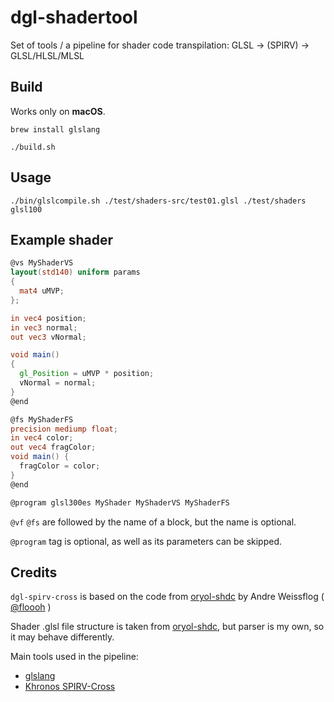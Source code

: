 # dgl-shadertool

Set of tools / a pipeline for shader code transpilation: GLSL -> (SPIRV) -> GLSL/HLSL/MLSL

## Build

Works only on **macOS**.

```
brew install glslang
```

```
./build.sh
```

## Usage

```
./bin/glslcompile.sh ./test/shaders-src/test01.glsl ./test/shaders glsl100
```

## Example shader

```glsl
@vs MyShaderVS
layout(std140) uniform params
{
  mat4 uMVP;
};

in vec4 position;
in vec3 normal;
out vec3 vNormal;

void main()
{
  gl_Position = uMVP * position;
  vNormal = normal;
}
@end

@fs MyShaderFS
precision mediump float;
in vec4 color;
out vec4 fragColor;
void main() {
  fragColor = color;
}
@end

@program glsl300es MyShader MyShaderVS MyShaderFS
```

`@vf` `@fs` are followed by the name of a block, but the name is optional.

`@program` tag is optional, as well as its parameters can be skipped.

## Credits

`dgl-spirv-cross` is based on the code from [oryol-shdc](https://github.com/floooh/oryol-tools/blob/master/src/oryol-shdc/) by Andre Weissflog ( [@floooh](https://github.com/floooh) )

Shader .glsl file structure is taken from [oryol-shdc](https://github.com/floooh/oryol-tools/blob/master/src/oryol-shdc/), but parser is my own, so it may behave differently.

Main tools used in the pipeline:

 * [glslang](https://github.com/KhronosGroup/glslang)
 * [Khronos SPIRV-Cross](https://github.com/KhronosGroup/SPIRV-Cross)
